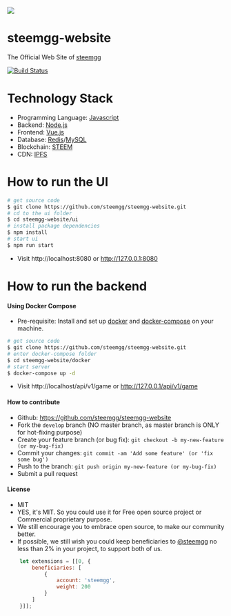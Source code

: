 ![](https://github.com/steemgg/ui-resource/blob/master/image/steemgg-website-readme/i-love-coding.gif)

# steemgg-website

The Official Web Site of [steemgg](https://steemgg.com)

[![Build Status](https://travis-ci.org/steemgg/steemgg-website.svg?branch=develop)](https://travis-ci.org/steemgg/steemitgame-website)

# Technology Stack

* Programming Language: [Javascript](https://en.wikipedia.org/wiki/JavaScript)
* Backend: [Node.js](https://nodejs.org)
* Frontend: [Vue.js](https://vuejs.org)
* Database: [Redis](https://redis.io)/[MySQL](https://www.mysql.com)
* Blockchain: [STEEM](https://steem.io)
* CDN: [IPFS](https://ipfs.io)

# How to run the UI
```bash
# get source code
$ git clone https://github.com/steemgg/steemgg-website.git
# cd to the ui folder  
$ cd steemgg-website/ui
# install package dependencies
$ npm install 
# start ui
$ npm run start 
```
* Visit http://localhost:8080 or http://127.0.0.1:8080

# How to run the backend

#### Using Docker Compose

* Pre-requisite: Install and set up [docker](https://docs.docker.com/engine/installation/) and [docker-compose](https://docs.docker.com/compose/install/) on your machine.

```bash
# get source code
$ git clone https://github.com/steemgg/steemgg-website.git
# enter docker-compose folder
$ cd steemgg-website/docker
# start server
$ docker-compose up -d
```
* Visit http://localhost/api/v1/game or http://127.0.0.1/api/v1/game

#### How to contribute

* Github: https://github.com/steemgg/steemgg-website
* Fork the `develop` branch (NO master branch, as master branch is ONLY for hot-fixing purpose)
* Create your feature branch (or bug fix): `git checkout -b my-new-feature (or my-bug-fix)`
* Commit your changes: `git commit -am 'Add some feature' (or 'fix some bug')`
* Push to the branch: `git push origin my-new-feature (or my-bug-fix)`
* Submit a pull request

#### License

* MIT
* YES, it's MIT. So you could use it for Free open source project or Commercial proprietary purpose.
* We still encourage you to embrace open source, to make our community better.
* If possible, we still wish you could keep beneficiaries to [@steemgg](https://steemit.com/@steemgg) no less than 2% in your project, to support both of us.
```javascript
    let extensions = [[0, {
        beneficiaries: [
            {
                account: 'steemgg',
                weight: 200
            }
        ]
    }]];
```
